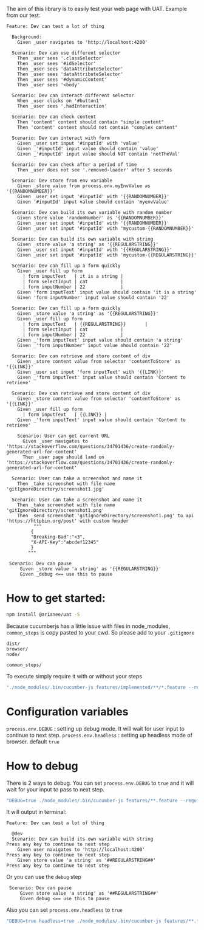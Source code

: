 The aim of this library is to easily test your web page with UAT.
Example from our test:
``` 
Feature: Dev can test a lot of thing

  Background:
    Given _user navigates to 'http://localhost:4200'

  Scenario: Dev can use different selector
    Then _user sees '.classSelector'
    Then _user sees '#idSelector'
    Then _user sees 'dataAttributeSelector'
    Then _user sees 'dataAttributeSelector'
    Then _user sees '#dynamicContent'
    Then _user sees '<body'

  Scenario: Dev can interact different selector
    When _user clicks on '#button1'
    Then _user sees '.hadInteraction'

  Scenario: Dev can check content
    Then 'content' content should contain "simple content"
    Then 'content' content should not contain "complex content"

  Scenario: Dev can interact with form
    Given _user set input '#inputId' with 'value'
    Given _'#inputId' input value should contain 'value'
    Given _'#inputId' input value should NOT contain 'notTheVal'

  Scenario: Dev can check after a period of time
    Then _user does not see '.removed-loader' after 5 seconds

  Scenario: Dev store from env variable
    Given _store value from process.env.myEnvValue as '{{RANDOMNUMBER}}'
    Given _user set input '#inputId' with '{{RANDOMNUMBER}}'
    Given '#inputId' input value should contain 'myenvValue'

  Scenario: Dev can build its own variable with random number
    Given store value 'randomNumber' as '{{RANDOMNUMBER}}'
    Given _user set input '#inputId' with '{{RANDOMNUMBER}}'
    Given _user set input '#inputId' with 'mycustom-{{RANDOMNUMBER}}'

  Scenario: Dev can build its own variable with string
    Given _store value 'a string' as '{{REGULARSTRING}}'
    Given _user set input '#inputId' with '{{REGULARSTRING}}'
    Given _user set input '#inputId' with 'mycustom-{{REGULARSTRING}}'

  Scenario: Dev can fill up a form quickly
    Given _user fill up form
      | form inputText   | it is a string |
      | form selectInput | cat            |
      | form inputNumber | 22             |
    Given 'form inputText' input value should contain 'it is a string'
    Given 'form inputNumber' input value should contain '22'

  Scenario: Dev can fill up a form quickly
    Given _store value 'a string' as '{{REGULARSTRING}}'
    Given _user fill up form
      | form inputText   | {{REGULARSTRING}}       |
      | form selectInput | cat            |
      | form inputNumber | 22             |
    Given _'form inputText' input value should contain 'a string'
    Given _'form inputNumber' input value should contain '22'

  Scenario: Dev can retrieve and store content of div
    Given _store content value from selector 'contentToStore' as '{{LINK}}'
    Given _user set input 'form inputText' with '{{LINK}}'
    Given _'form inputText' input value should contain 'Content to retrieve'

  Scenario: Dev can retrieve and store content of div
    Given _store content value from selector 'contentToStore' as '{{LINK}}'
    Given _user fill up form
      | form inputText   | {{LINK}} |
    Given _'form inputText' input value should contain 'Content to retrieve'

    Scenario: User can get current URL
      Given _user navigates to 'https://stackoverflow.com/questions/34701436/create-randomly-generated-url-for-content'
      Then _user page should land on 'https://stackoverflow.com/questions/34701436/create-randomly-generated-url-for-content'

  Scenario: User can take a screenshot and name it
    Then _take screenshot with file name 'gitIgnoreDirectory/screenshot1.jpg'

  Scenario: User can take a screenshot and name it
    Then _take screenshot with file name 'gitIgnoreDirectory/screenshot1.png'
    Then _send screenshot 'gitIgnoreDirectory/screenshot1.png' to api 'https://httpbin.org/post' with custom header
          """
         {
         "Breaking-Bad":"<3",
         "X-API-Key":"abcdef12345"
         }
        """

 Scenario: Dev can pause
     Given _store value 'a string' as '{{REGULARSTRING}}'
     Given _debug <== use this to pause

```


# How to get started:

```bash
npm install @arianee/uat -S
```

Because cucumberjs has a little issue with files in node_modules, ``common_steps`` is copy pasted to your cwd.
So please add to your ``.gitignore``
```text
dist/
browser/
node/

common_steps/
```

To execute simply require it with or without your steps

```bash
"./node_modules/.bin/cucumber-js features/implemented/**/*.feature --require 'dist/steps/*.step.js' --require 'common_steps/*.step.js'",

```

# Configuration variables
```process.env.DEBUG``` : setting up debug mode. It will wait for user input to continue to next step.
```process.env.headless``` : setting up headless mode of browser. default ```true```

# How to debug

There is 2 ways to debug.
You can set ```process.env.DEBUG``` to ```true``` and it will wait for your input to pass to next step.

```bash
"DEBUG=true ./node_modules/.bin/cucumber-js features/**.feature --require-module ts-node/register --require 'src/steps/**/*.step.ts' -f node_modules/cucumber-pretty"
```
It will output in terminal:
```
Feature: Dev can test a lot of thing

  @dev
  Scenario: Dev can build its own variable with string
Press any key to continue to next step
    Given user navigates to 'http://localhost:4200'
Press any key to continue to next step
    Given store value 'a string' as '##REGULARSTRING##'
Press any key to continue to next step

```

Or you can use the ```debug``` step

```
 Scenario: Dev can pause
     Given store value 'a string' as '##REGULARSTRING##'
     Given debug <== use this to pause
```

Also you can set ```process.env.headless``` to ```true```

```bash
"DEBUG=true headless=true ./node_modules/.bin/cucumber-js features/**.feature --require-module ts-node/register --require 'src/steps/**/*.step.ts' -f node_modules/cucumber-pretty"
```

